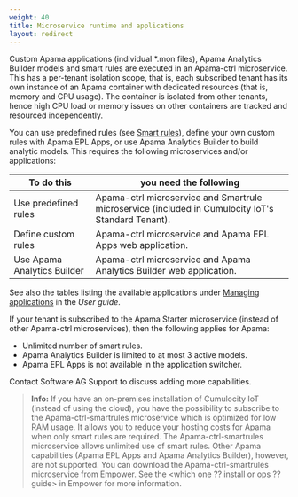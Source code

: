 ```yaml
---
weight: 40
title: Microservice runtime and applications
layout: redirect
---
```

Custom Apama applications (individual \*.mon files), Apama Analytics Builder models and smart rules are executed in an Apama-ctrl microservice. This has a per-tenant isolation scope, that is, each subscribed tenant has its own instance of an Apama container with dedicated resources (that is, memory and CPU usage). The container is isolated from other tenants, hence high CPU load or memory issues on other containers are tracked and resourced independently.

You can use predefined rules (see [Smart rules](/users-guide/cockpit/#smart-rules)), define your own custom rules with Apama EPL Apps, or use Apama Analytics Builder to build analytic models. This requires the following microservices and/or applications:

| To do this                  | you need the following                                       |
| --------------------------- | ------------------------------------------------------------ |
| Use predefined rules        | Apama-ctrl microservice and Smartrule microservice (included in Cumulocity IoT's Standard Tenant). |
| Define custom rules         | Apama-ctrl microservice and Apama EPL Apps web application.  |
| Use Apama Analytics Builder | Apama-ctrl microservice and Apama Analytics Builder web application. |

See also the tables listing the available applications under [Managing applications](/users-guide/administration/#managing-applications) in the *User guide*.

If your tenant is subscribed to the Apama Starter microservice (instead of other Apama-ctrl microservices), then the following applies for Apama:

- Unlimited number of smart rules.
- Apama Analytics Builder is limited to at most 3 active models.
- Apama EPL Apps is not available in the application switcher.

Contact Software AG Support to discuss adding more capabilities.

> **Info:** If you have an on-premises installation of Cumulocity IoT (instead of using the cloud), you have the possibility to subscribe to the Apama-ctrl-smartrules microservice which is optimized for low RAM usage. It allows you to reduce your hosting costs for Apama when only smart rules are required. The Apama-ctrl-smartrules microservice allows unlimited use of smart rules. Other Apama capabilities (Apama EPL Apps and Apama Analytics Builder), however, are not supported. You can download the Apama-ctrl-smartrules microservice from Empower. See the <which one ?? install or ops ?? guide> in Empower for more information.